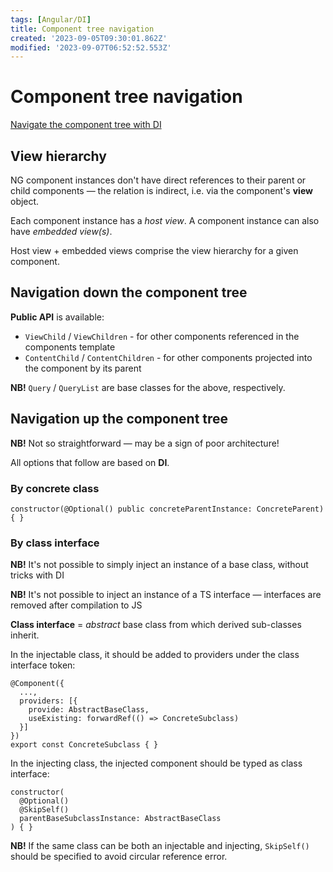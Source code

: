 ```yaml
---
tags: [Angular/DI]
title: Component tree navigation
created: '2023-09-05T09:30:01.862Z'
modified: '2023-09-07T06:52:52.553Z'
---
```


# Component tree navigation

[Navigate the component tree with DI](https://angular.io/guide/dependency-injection-navtree)

## View hierarchy

NG component instances don't have direct references to their parent or child components &mdash; the relation is indirect, i.e. via the component's **view** object.

Each component instance has a _host view_.
A component instance can also have _embedded view(s)_.

Host view + embedded views comprise the view hierarchy for a given component.


## Navigation down the component tree

**Public API** is available:
- `ViewChild` / `ViewChildren` - for other components referenced in the components template
- `ContentChild` / `ContentChildren` - for other components projected into the component by its parent

**NB!** `Query` / `QueryList` are base classes for the above, respectively.


## Navigation up the component tree

**NB!** Not so straightforward &mdash; may be a sign of poor architecture!

All options that follow are based on **DI**.

### By concrete class

```
constructor(@Optional() public concreteParentInstance: ConcreteParent) { }
```

### By class interface

**NB!** It's not possible to simply inject an instance of a base class, without tricks with DI

**NB!** It's not possible to inject an instance of a TS interface &mdash; interfaces are removed after compilation to JS

**Class interface** = _abstract_ base class from which derived sub-classes inherit.

In the injectable class, it should be added to providers under the class interface token:
```
@Component({
  ...,
  providers: [{ 
    provide: AbstractBaseClass, 
    useExisting: forwardRef(() => ConcreteSubclass)
  }]
})
export const ConcreteSubclass { }
```

In the injecting class, the injected component should be typed as class interface:
```
constructor(
  @Optional()
  @SkipSelf()
  parentBaseSubclassInstance: AbstractBaseClass
) { }
```

**NB!** If the same class can be both an injectable and injecting, `SkipSelf()` should be specified to avoid circular reference error.


